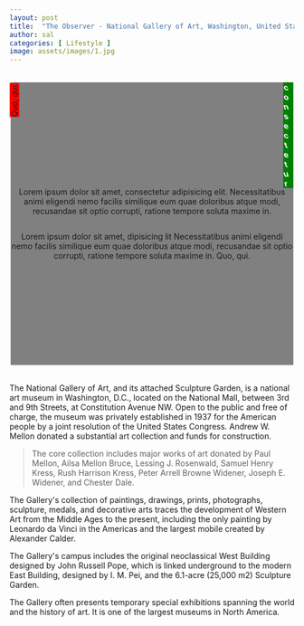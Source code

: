 ```yaml
---
layout: post
title:  "The Observer - National Gallery of Art, Washington, United States"
author: sal
categories: [ Lifestyle ]
image: assets/images/1.jpg
---
```

<div class="rotateBox">
	<p>Lorem ipsum dolor sit amet, consectetur adipisicing elit. Necessitatibus animi eligendi nemo facilis similique eum quae doloribus atque modi, recusandae sit optio corrupti, ratione tempore soluta maxime in. <em>Quo, qui.</em></p>
	<p>Lorem ipsum dolor sit amet, <span><b>c</b><b>o</b><b>n</b><b>s</b><b>e</b><b>c</b><b>t</b><b>e</b><b>t</b><b>u</b><b>r</b></span> dipisicing lit Necessitatibus animi eligendi nemo facilis similique eum quae doloribus atque modi, recusandae sit optio corrupti, ratione tempore soluta maxime in. Quo, qui.</p>
</div>
<style>
	.rotateBox{background: gray;width:500px;height: 500px;margin:2rem auto;display: flex;flex-direction: column;justify-content: center;text-align:center;position: relative}
	.rotateBox p{}
	.rotateBox em{transform: rotate(-90deg);display: inline-block;background: red;position:absolute;top:3ex;left:-3ex;}
	.rotateBox span{width:2ch;text-align:center;position:absolute;top:0;right:0;background:green}
	.rotateBox b{width:1ch;transform: skewX(15deg);word-break: break-all; display:block;color:white;}
</style>


The National Gallery of Art, and its attached Sculpture Garden, is a national art museum in Washington, D.C., located on the National Mall, between 3rd and 9th Streets, at Constitution Avenue NW. Open to the public and free of charge, the museum was privately established in 1937 for the American people by a joint resolution of the United States Congress. Andrew W. Mellon donated a substantial art collection and funds for construction. 

> The core collection includes major works of art donated by Paul Mellon, Ailsa Mellon Bruce, Lessing J. Rosenwald, Samuel Henry Kress, Rush Harrison Kress, Peter Arrell Browne Widener, Joseph E. Widener, and Chester Dale. 

The Gallery's collection of paintings, drawings, prints, photographs, sculpture, medals, and decorative arts traces the development of Western Art from the Middle Ages to the present, including the only painting by Leonardo da Vinci in the Americas and the largest mobile created by Alexander Calder.

The Gallery's campus includes the original neoclassical West Building designed by John Russell Pope, which is linked underground to the modern East Building, designed by I. M. Pei, and the 6.1-acre (25,000 m2) Sculpture Garden. 

The Gallery often presents temporary special exhibitions spanning the world and the history of art. It is one of the largest museums in North America.
